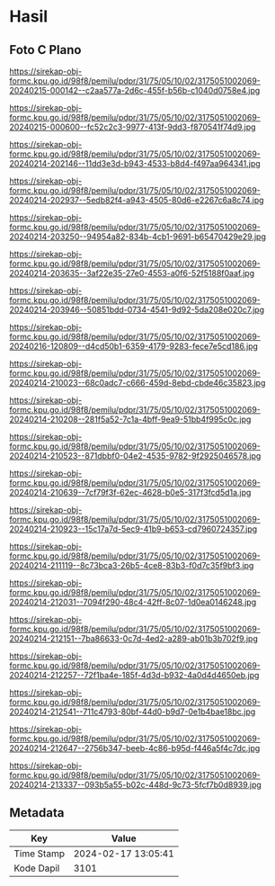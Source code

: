 # Hasil

## Foto C Plano

https://sirekap-obj-formc.kpu.go.id/98f8/pemilu/pdpr/31/75/05/10/02/3175051002069-20240215-000142--c2aa577a-2d6c-455f-b56b-c1040d0758e4.jpg

https://sirekap-obj-formc.kpu.go.id/98f8/pemilu/pdpr/31/75/05/10/02/3175051002069-20240215-000600--fc52c2c3-9977-413f-9dd3-f870541f74d9.jpg

https://sirekap-obj-formc.kpu.go.id/98f8/pemilu/pdpr/31/75/05/10/02/3175051002069-20240214-202146--11dd3e3d-b943-4533-b8d4-f497aa964341.jpg

https://sirekap-obj-formc.kpu.go.id/98f8/pemilu/pdpr/31/75/05/10/02/3175051002069-20240214-202937--5edb82f4-a943-4505-80d6-e2267c6a8c74.jpg

https://sirekap-obj-formc.kpu.go.id/98f8/pemilu/pdpr/31/75/05/10/02/3175051002069-20240214-203250--94954a82-834b-4cb1-9691-b65470429e29.jpg

https://sirekap-obj-formc.kpu.go.id/98f8/pemilu/pdpr/31/75/05/10/02/3175051002069-20240214-203635--3af22e35-27e0-4553-a0f6-52f5188f0aaf.jpg

https://sirekap-obj-formc.kpu.go.id/98f8/pemilu/pdpr/31/75/05/10/02/3175051002069-20240214-203946--50851bdd-0734-4541-9d92-5da208e020c7.jpg

https://sirekap-obj-formc.kpu.go.id/98f8/pemilu/pdpr/31/75/05/10/02/3175051002069-20240216-120809--d4cd50b1-6359-4179-9283-fece7e5cd186.jpg

https://sirekap-obj-formc.kpu.go.id/98f8/pemilu/pdpr/31/75/05/10/02/3175051002069-20240214-210023--68c0adc7-c666-459d-8ebd-cbde46c35823.jpg

https://sirekap-obj-formc.kpu.go.id/98f8/pemilu/pdpr/31/75/05/10/02/3175051002069-20240214-210208--281f5a52-7c1a-4bff-9ea9-51bb4f995c0c.jpg

https://sirekap-obj-formc.kpu.go.id/98f8/pemilu/pdpr/31/75/05/10/02/3175051002069-20240214-210523--871dbbf0-04e2-4535-9782-9f2925046578.jpg

https://sirekap-obj-formc.kpu.go.id/98f8/pemilu/pdpr/31/75/05/10/02/3175051002069-20240214-210639--7cf79f3f-62ec-4628-b0e5-317f3fcd5d1a.jpg

https://sirekap-obj-formc.kpu.go.id/98f8/pemilu/pdpr/31/75/05/10/02/3175051002069-20240214-210923--15c17a7d-5ec9-41b9-b653-cd7960724357.jpg

https://sirekap-obj-formc.kpu.go.id/98f8/pemilu/pdpr/31/75/05/10/02/3175051002069-20240214-211119--8c73bca3-26b5-4ce8-83b3-f0d7c35f9bf3.jpg

https://sirekap-obj-formc.kpu.go.id/98f8/pemilu/pdpr/31/75/05/10/02/3175051002069-20240214-212031--7094f290-48c4-42ff-8c07-1d0ea0146248.jpg

https://sirekap-obj-formc.kpu.go.id/98f8/pemilu/pdpr/31/75/05/10/02/3175051002069-20240214-212151--7ba86633-0c7d-4ed2-a289-ab01b3b702f9.jpg

https://sirekap-obj-formc.kpu.go.id/98f8/pemilu/pdpr/31/75/05/10/02/3175051002069-20240214-212257--72f1ba4e-185f-4d3d-b932-4a0d4d4650eb.jpg

https://sirekap-obj-formc.kpu.go.id/98f8/pemilu/pdpr/31/75/05/10/02/3175051002069-20240214-212541--711c4793-80bf-44d0-b9d7-0e1b4bae18bc.jpg

https://sirekap-obj-formc.kpu.go.id/98f8/pemilu/pdpr/31/75/05/10/02/3175051002069-20240214-212647--2756b347-beeb-4c86-b95d-f446a5f4c7dc.jpg

https://sirekap-obj-formc.kpu.go.id/98f8/pemilu/pdpr/31/75/05/10/02/3175051002069-20240214-213337--093b5a55-b02c-448d-9c73-5fcf7b0d8939.jpg


## Metadata

| Key        | Value               |
| ---------- | ------------------- |
| Time Stamp | 2024-02-17 13:05:41 |
| Kode Dapil | 3101                |



